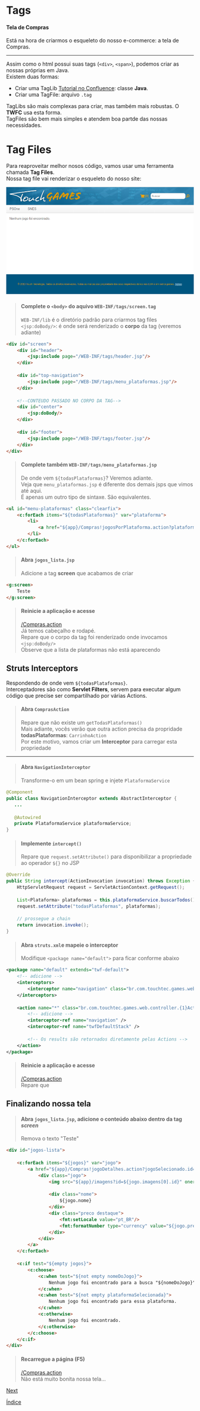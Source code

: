 # Tags

#### Tela de Compras

Está na hora de criarmos o esqueleto do nosso e-commerce: a tela de Compras.

---

Assim como o html possui suas tags (`<div>`, `<span>`), podemos criar as nossas próprias em Java.  
Existem duas formas: 
- Criar uma TagLib [Tutorial no Confluence](http://confluence.touchtec.com.br/display/TWF/Desenvolvendo+Tags): classe **Java**.  
- Criar uma TagFile: arquivo `.tag`

TagLibs são mais complexas para criar, mas também mais robustas. O **TWFC** usa esta forma.   
TagFiles são bem mais simples e atendem boa partde das nossas necessidades.

# Tag Files

Para reaproveitar melhor nosos código, vamos usar uma ferramenta chamada **Tag Files**.  
Nossa tag file vai renderizar o esqueleto do nosso site:

![](img/css1.png)

> #### Complete o `<body>` do aquivo `WEB-INF/tags/screen.tag`
> `WEB-INF/lib` é o diretório padrão para criarmos tag files  
> `<jsp:doBody/>`: é onde será renderizado o **corpo** da tag (veremos adiante)

```html
<div id="screen">
    <div id="header">
        <jsp:include page="/WEB-INF/tags/header.jsp"/>
    </div>

    <div id="top-navigation">
        <jsp:include page="/WEB-INF/tags/menu_plataformas.jsp"/>
    </div>

    <!--CONTEUDO PASSADO NO CORPO DA TAG-->
    <div id="center">
        <jsp:doBody/>
    </div>

    <div id="footer">
        <jsp:include page="/WEB-INF/tags/footer.jsp"/>
    </div>
</div>
```

> #### Complete também `WEB-INF/tags/menu_plataformas.jsp`
> De onde vem `${todasPlataformas}`? Veremos adiante.  
> Veja que `menu_plataformas.jsp` é diferente dos demais jsps que vimos até aqui.  
> É apenas um outro tipo de sintaxe. São equivalentes.  

```html
<ul id="menu-plataformas" class="clearfix">
    <c:forEach items="${todasPlataformas}" var="plataforma">
        <li>
            <a href="${app}/Compras!jogosPorPlataforma.action?plataformaSelecionada.id=${plataforma.id}">${plataforma.nome}</a>
        </li>
    </c:forEach>
</ul>
```

> #### Abra `jogos_lista.jsp`
> Adicione a tag **screen** que acabamos de criar

```html
<g:screen>
    Teste
</g:screen>
```

> #### Reinicie a aplicação e acesse
> [/Compras.action]()  
> Já temos cabeçalho e rodapé.  
> Repare que o corpo da tag foi renderizado onde invocamos `<jsp:doBody/>`  
> Observe que a lista de plataformas não está aparecendo

## Struts Interceptors

Respondendo de onde vem `${todasPlataformas}`.  
Interceptadores são como **Servlet Filters**, servem para executar algum código que precise ser compartilhado por várias Actions.  

> #### Abra `ComprasAction`
> Repare que não existe um `getTodasPlataformas()`  
> Mais adiante, vocês verão que outra action precisa da propridade **todasPlataformas**: `CarrinhoAction`  
> Por este motivo, vamos criar um **Interceptor** para carregar esta propriedade

---

> #### Abra `NavigationInterceptor`
> Transforme-o em um bean spring e injete `PlataformaService`

```java
@Component
public class NavigationInterceptor extends AbstractInterceptor {
   ...
   
   @Autowired
   private PlataformaService plataformaService;
}
```

> #### Implemente `intercept()`
> Repare que `request.setAttribute()` para disponibilizar a propriedade ao operador `${}` no JSP

```java
@Override
public String intercept(ActionInvocation invocation) throws Exception {
    HttpServletRequest request = ServletActionContext.getRequest();

    List<Plataforma> plataformas = this.plataformaService.buscarTodos();
    request.setAttribute("todasPlataformas", plataformas);

    // prossegue a chain
    return invocation.invoke();
}
```

> #### Abra `struts.xml`e mapeie o interceptor
> Modifique `<package name="default">` para ficar conforme abaixo

```xml
<package name="default" extends="twf-default">
    <!-- adicione -->
    <interceptors>
        <interceptor name="navigation" class="br.com.touchtec.games.web.controller.NavigationInterceptor" />
    </interceptors>

    <action name="*" class="br.com.touchtec.games.web.controller.{1}Action">
        <!-- adicione -->
        <interceptor-ref name="navigation" />
        <interceptor-ref name="twfDefaultStack" />

        <!-- Os results são retornados diretamente pelas Actions -->
    </action>
</package>
```

> #### Reinicie a aplicação e acesse
> [/Compras.action]()  
> Repare que 

## Finalizando nossa tela

> #### Abra `jogos_lista.jsp`, adicione o conteúdo abaixo dentro da tag *screen*
> Remova o texto "Teste"

```html
<div id="jogos-lista">
    
    <c:forEach items="${jogos}" var="jogo">
        <a href="${app}/Compras!jogoDetalhes.action?jogoSelecionado.id=${jogo.id}">
            <div class="jogo">
                <img src="${app}/imagens?id=${jogo.imagens[0].id}" onerror="this.src='${app}/img/jogo_padrao.png'"/>
                
                <div class="nome">
                    ${jogo.nome}
                </div>
                <div class="preco destaque">
                    <fmt:setLocale value="pt_BR"/>
                    <fmt:formatNumber type="currency" value="${jogo.precoComDesconto}" />
                </div>
            </div>
        </a>
    </c:forEach>
    
    <c:if test="${empty jogos}">
        <c:choose>
            <c:when test="${not empty nomeDoJogo}">
                Nenhum jogo foi encontrado para a busca "${nomeDoJogo}".
            </c:when>
            <c:when test="${not empty plataformaSelecionada}">
                Nenhum jogo foi encontrado para essa plataforma.
            </c:when>
            <c:otherwise>
                Nenhum jogo foi encontrado.
            </c:otherwise>
        </c:choose>
    </c:if>
</div>
```

> #### Recarregue a página (F5)
> [/Compras.action]()  
> Não está muito bonita nossa tela...

[Next](CSS.md)

[Índice](index.md)

